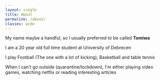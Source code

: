 ```yaml
---
layout: single
title: About
permalink: /about/
classes: wide
---
```


<!--Need to add photo to this page-->
<p> My name maybe a handful, so I usually preferred to be called <strong>Tomiwa</strong></p>
<!--<p>Write Age, hobbies, goals, likes, etc.</p>-->
<p>I am a 20 year old full time student at University of Debrecen</p>
<p>I play Football (The one with a lot of kicking), Basketball and table tennis</p>
<p>When I can't go outside (quarantine/lockdown), I'm either playing video games, watching netflix or reading interesting articles</p>
<!--Need to revisit this when I'm [damn you] with guidelines from that one website-->
<!--Maybe look to make that photo blend into the page a bit better-->